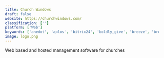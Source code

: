 ```yaml
---
title: Church Windows
draft: false 
website: https://churchwindows.com/
classification: ['']
platform: ['Web']
keywords: ['anedot', 'aplos', 'bitrix24', 'boldly_give', 'breeze', 'breeze_chms', 'church_helpmate', 'church_office_online', 'church_community_builder', 'churchtrac', 'elexio', 'excellerate', 'imagine_mobile_church', 'mypenmail', 'realm_by_acs_technologies', 'tithe.ly', 'web_church_connect', 'wild_apricot', 'espace']
image: logo.png
---
```

Web based and hosted management software for churches